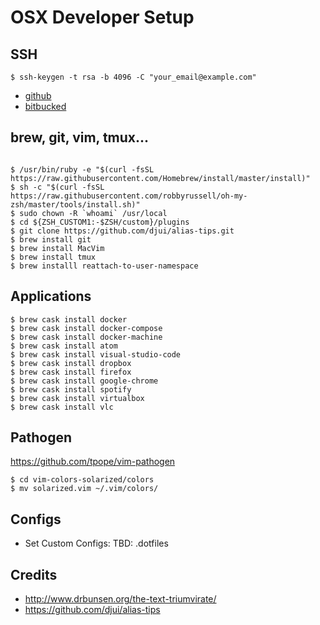 # OSX Developer Setup

## SSH
`$ ssh-keygen -t rsa -b 4096 -C "your_email@example.com"`
- [github](https://github.com/settings/keys)
- [bitbucked](https://bitbucket.org/account/user/<user>/ssh-keys/)

##

## brew, git, vim, tmux...
```

$ /usr/bin/ruby -e "$(curl -fsSL https://raw.githubusercontent.com/Homebrew/install/master/install)"
$ sh -c "$(curl -fsSL https://raw.githubusercontent.com/robbyrussell/oh-my-zsh/master/tools/install.sh)"
$ sudo chown -R `whoami` /usr/local
$ cd ${ZSH_CUSTOM1:-$ZSH/custom}/plugins
$ git clone https://github.com/djui/alias-tips.git
$ brew install git
$ brew install MacVim
$ brew install tmux
$ brew installl reattach-to-user-namespace
```

## Applications
```
$ brew cask install docker
$ brew cask install docker-compose
$ brew cask install docker-machine
$ brew cask install atom
$ brew cask install visual-studio-code
$ brew cask install dropbox
$ brew cask install firefox
$ brew cask install google-chrome
$ brew cask install spotify
$ brew cask install virtualbox
$ brew cask install vlc
```

## Pathogen

https://github.com/tpope/vim-pathogen
```
$ cd vim-colors-solarized/colors
$ mv solarized.vim ~/.vim/colors/
```

## Configs
- Set Custom Configs: TBD: .dotfiles

## Credits
- http://www.drbunsen.org/the-text-triumvirate/
- https://github.com/djui/alias-tips
